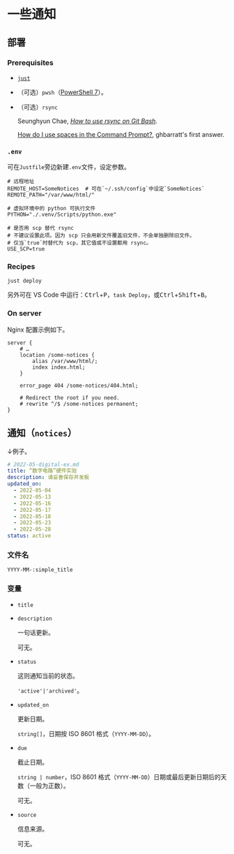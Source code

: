 # 一些通知

## 部署

### Prerequisites

- [`just`](https://just.systems/man/en/)

- （可选）`pwsh`（[PowerShell 7](https://github.com/PowerShell/PowerShell/)）。

- （可选）`rsync`

  Seunghyun Chae, [*How to use rsync on Git Bash*](https://shchae7.medium.com/how-to-use-rsync-on-git-bash-6c6bba6a03ca).

  [How do I use spaces in the Command Prompt?](https://stackoverflow.com/a/19860015/17975124), ghbarratt's first answer.

### `.env`

可在`Justfile`旁边新建`.env`文件，设定参数。

```shell
# 远程地址
REMOTE_HOST=SomeNotices  # 可在`~/.ssh/config`中设定`SomeNotices`
REMOTE_PATH="/var/www/html/"

# 虚拟环境中的 python 可执行文件
PYTHON="./.venv/Scripts/python.exe"

# 是否用 scp 替代 rsync
# 不建议设置此项。因为 scp 只会用新文件覆盖旧文件，不会单独删除旧文件。
# 仅当`true`时替代为 scp，其它值或不设置都用 rsync。
USE_SCP=true
```

### Recipes

```shell
just deploy
```

另外可在 VS Code 中运行：<kbd>Ctrl</kbd>+<kbd>P</kbd>，`task Deploy`，或<kbd>Ctrl</kbd>+<kbd>Shift</kbd>+<kbd>B</kbd>。

### On server

Nginx 配置示例如下。

```properties
server {
    # …
    location /some-notices {
        alias /var/www/html/;
        index index.html;
    }

    error_page 404 /some-notices/404.html;

    # Redirect the root if you need.
    # rewrite ^/$ /some-notices permanent;
}
```

## 通知（`notices`）

↓例子。

```yaml
# 2022-05-digital-ex.md
title: “数字电路”硬件实验
description: 请妥善保存开发板
updated_on:
  - 2022-05-04
  - 2022-05-13
  - 2022-05-16
  - 2022-05-17
  - 2022-05-18
  - 2022-05-23
  - 2022-05-28
status: active
```

### 文件名

```
YYYY-MM-:simple_title
```

### 变量

- `title`

- `description`

  一句话更新。

  可无。

- `status`
  
  这则通知当前的状态。

  `'active'|'archived'`。

- `updated_on`

  更新日期。

  `string[]`，日期按 ISO 8601 格式（`YYYY-MM-DD`）。

- `due`

  截止日期。

  `string | number`，ISO 8601 格式（`YYYY-MM-DD`）日期或最后更新日期后的天数（一般为正数）。

  可无。

- `source`

  信息来源。

  可无。
